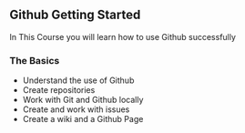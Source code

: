 ## Github Getting Started
In This Course you will learn how to use Github successfully

### The Basics
- Understand the use of Github
- Create repositories
- Work with Git and Github locally
- Create and work with issues
- Create a wiki and a Github Page
